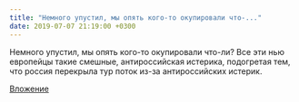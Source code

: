 ```yaml
---
title: "Немного упустил, мы опять кого-то окупировали что-..."
date: 2019-07-07 21:19:00 +0300
---
```


Немного упустил, мы опять кого-то окупировали что-ли? Все эти нью европейцы такие смешные, антироссийская истерика, подогретая тем, что россия перекрыла тур поток из-за антироссийских истерик.

[Вложение](/assets/vk_photos/3/vsbjIFNFlS0.jpg)
